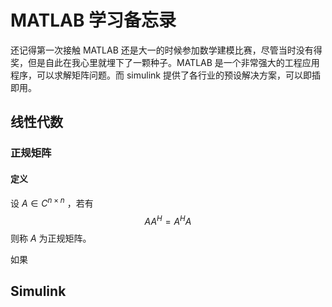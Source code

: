 # MATLAB 学习备忘录
还记得第一次接触 MATLAB 还是大一的时候参加数学建模比赛，尽管当时没有得奖，但是自此在我心里就埋下了一颗种子。MATLAB 是一个非常强大的工程应用程序，可以求解矩阵问题。而 simulink 提供了各行业的预设解决方案，可以即插即用。

## 线性代数
### 正规矩阵

#### 定义
设 $A \in C^{n \times n}$ ，若有
$$AA^H=A^HA$$
则称 $A$ 为正规矩阵。

如果

## Simulink